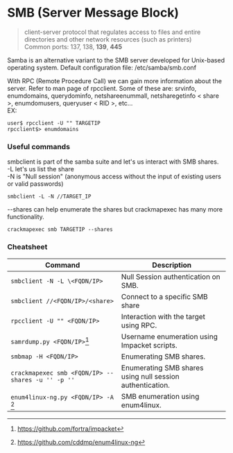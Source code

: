 # SMB (Server Message Block)
>client-server protocol that regulates access to files and entire directories and other network resources (such as printers)<br>
Common ports: 137, 138, **139**, **445**

Samba is an alternative variant to the SMB server developed for Unix-based operating system. Default configuration file: /etc/samba/smb.conf

With RPC (Remote Procedure Call) we can gain more information about the server. Refer to man page of rpcclient. Some of these are: srvinfo, enumdomains, querydominfo, netshareenummall, netsharegetinfo < share >, enumdomusers, queryuser < RID >, etc...<Br>
EX:<br>
```shell
user$ rpcclient -U "" TARGETIP
rpcclient$> enumdomains
```

### Useful commands
smbclient is part of the samba suite and let's us interact with SMB shares.<br>
-L let's us list the share <br>
-N is "Null session" (anonymous access without the input of existing users or valid passwords)
``` shell
smbclient -L -N //TARGET_IP
```
--shares can help enumerate the shares but crackmapexec has many more functionality.
```
crackmapexec smb TARGETIP --shares
```

### Cheatsheet

| Command | Description | 
| ------- | ----------- | 
| ```smbclient -N -L \<FQDN/IP>``` | Null Session authentication on SMB. | 
| ```smbclient //<FQDN/IP>/<share>``` | Connect to a specific SMB share |
| ```rpcclient -U "" <FQDN/IP>``` | Interaction with the target using RPC. |
| ```samrdump.py <FQDN/IP>```[^1] | Username enumeration using Impacket scripts. |
| ```smbmap -H <FQDN/IP>``` | Enumerating SMB shares. | 
| ```crackmapexec smb <FQDN/IP> --shares -u '' -p ''``` | Enumerating SMB shares using null session authentication. |
| ```enum4linux-ng.py <FQDN/IP> -A``` [^2] | SMB enumeration using enum4linux. |


[^1]: https://github.com/fortra/impacket
[^2]: https://github.com/cddmp/enum4linux-ng
